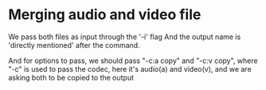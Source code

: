 # Merging audio and video file

We pass both files as input through the '-i' flag
And the output name is 'directly mentioned' after the command.

And for options to pass, we should pass "-c:a copy" and "-c:v copy", where "-c" is used to pass the codec, here it's audio(a) and video(v), and we are asking both to be copied to the output

